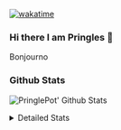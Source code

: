 [![wakatime](https://wakatime.com/badge/user/abd317df-612e-44b4-8787-15db7b574b2f.svg)](https://wakatime.com/@abd317df-612e-44b4-8787-15db7b574b2f)
### Hi there I am Pringles 👋

Bonjourno

### Github Stats
![PringlePot' Github Stats](https://github-readme-stats.vercel.app/api?username=PringlePot&show_icons=true&theme=dark&count_private=true)

<details>
  <summary>Detailed Stats</summary>
    
<!--START_SECTION:waka-->
![Code Time](http://img.shields.io/badge/Code%20Time-410%20hrs%205%20mins-blue)

![Profile Views](http://img.shields.io/badge/Profile%20Views-3-blue)

![Lines of code](https://img.shields.io/badge/From%20Hello%20World%20I%27ve%20Written-110%20Thousand%20lines%20of%20code-blue)

**🐱 My GitHub Data** 

> 🏆 125 Contributions in the Year 2022
 > 
> 📦 90.6 kB Used in GitHub's Storage 
 > 
> 💼 Opted to Hire
 > 
> 📜 10 Public Repositories 
 > 
> 🔑 11 Private Repositories  
 > 
**I'm an Early 🐤** 

```text
🌞 Morning    139 commits    ████░░░░░░░░░░░░░░░░░░░░░   18.31% 
🌆 Daytime    318 commits    ██████████░░░░░░░░░░░░░░░   41.9% 
🌃 Evening    302 commits    ██████████░░░░░░░░░░░░░░░   39.79% 
🌙 Night      0 commits      ░░░░░░░░░░░░░░░░░░░░░░░░░   0.0%

```
📅 **I'm Most Productive on Sunday** 

```text
Monday       167 commits    █████░░░░░░░░░░░░░░░░░░░░   22.0% 
Tuesday      62 commits     ██░░░░░░░░░░░░░░░░░░░░░░░   8.17% 
Wednesday    76 commits     ██░░░░░░░░░░░░░░░░░░░░░░░   10.01% 
Thursday     94 commits     ███░░░░░░░░░░░░░░░░░░░░░░   12.38% 
Friday       49 commits     █░░░░░░░░░░░░░░░░░░░░░░░░   6.46% 
Saturday     135 commits    ████░░░░░░░░░░░░░░░░░░░░░   17.79% 
Sunday       176 commits    █████░░░░░░░░░░░░░░░░░░░░   23.19%

```


📊 **This Week I Spent My Time On** 

```text
⌚︎ Time Zone: Europe/Amsterdam

💬 Programming Languages: 
TypeScript               9 hrs 14 mins       ███████████░░░░░░░░░░░░░░   46.75% 
Go                       8 hrs 52 mins       ███████████░░░░░░░░░░░░░░   44.91% 
CSS                      1 hr                █░░░░░░░░░░░░░░░░░░░░░░░░   5.12% 
Docker                   13 mins             ░░░░░░░░░░░░░░░░░░░░░░░░░   1.14% 
Other                    11 mins             ░░░░░░░░░░░░░░░░░░░░░░░░░   0.95%

🔥 Editors: 
WebStorm                 10 hrs 19 mins      █████████████░░░░░░░░░░░░   52.26% 
GoLand                   9 hrs 14 mins       ███████████░░░░░░░░░░░░░░   46.8% 
Sublime Text             11 mins             ░░░░░░░░░░░░░░░░░░░░░░░░░   0.95%

🐱‍💻 Projects: 
Frontend                 10 hrs 30 mins      █████████████░░░░░░░░░░░░   53.2% 
Backend                  8 hrs 56 mins       ███████████░░░░░░░░░░░░░░   45.25% 
Viewer                   18 mins             ░░░░░░░░░░░░░░░░░░░░░░░░░   1.53% 
Unknown Project          0 secs              ░░░░░░░░░░░░░░░░░░░░░░░░░   0.02%

💻 Operating System: 
Windows                  19 hrs 34 mins      ████████████████████████░   99.05% 
Mac                      11 mins             ░░░░░░░░░░░░░░░░░░░░░░░░░   0.95%

```

**I Mostly Code in Java** 

```text
Java                     7 repos             ███████████░░░░░░░░░░░░░░   43.75% 
JavaScript               2 repos             ███░░░░░░░░░░░░░░░░░░░░░░   12.5% 
TypeScript               2 repos             ███░░░░░░░░░░░░░░░░░░░░░░   12.5% 
Python                   1 repo              █░░░░░░░░░░░░░░░░░░░░░░░░   6.25% 
Kotlin                   1 repo              █░░░░░░░░░░░░░░░░░░░░░░░░   6.25%

```


**Timeline**

![Chart not found](https://raw.githubusercontent.com/PringlePot/PringlePot/main/charts/bar_graph.png) 


 Last Updated on 15/02/2022 00:46:10 UTC
<!--END_SECTION:waka-->

</details>
